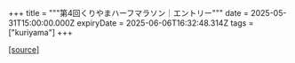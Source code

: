 +++
title = """第4回くりやまハーフマラソン｜エントリー"""
date = 2025-05-31T15:00:00.000Z
expiryDate = 2025-06-06T16:32:48.314Z
tags = ["kuriyama"]
+++


[[source]](https://www.town.kuriyama.hokkaido.jp/site/kuriyama-harf/27356.html)
